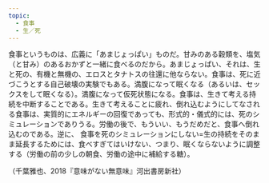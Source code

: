 ```yaml
---
topic:
  - 食事
  - 生／死
---
```

食事というものは、広義に「あまじょっぱい」ものだ。甘みのある穀類を、塩気（と甘み）のあるおかずと一緒に食べるのだから。あまじょっぱい、それは、生と死の、有機と無機の、エロスとタナトスの往還に他ならない。食事は、死に近づこうとする自己破壊の実験でもある。満腹になって眠くなる（あるいは、セックスをして眠くなる）。満腹になって仮死状態になる。食事は、生きて考える持続を中断することである。生きて考えることに疲れ、倒れ込むようにしてなされる食事は、実質的にエネルギーの回復であっても、形式的・儀式的には、死のシミュレーションでありうる。労働の後で、もういい、もうだめだと、食事へ倒れ込むのである。逆に、 食事を死のシミュレーションにしない=生の持続をそのまま延長するためには、食べすぎてはいけない、つまり、眠くならないように調整する（労働の前の少しの朝食、労働の途中に補給する糖）。

（千葉雅也、2018『意味がない無意味』河出書房新社）
